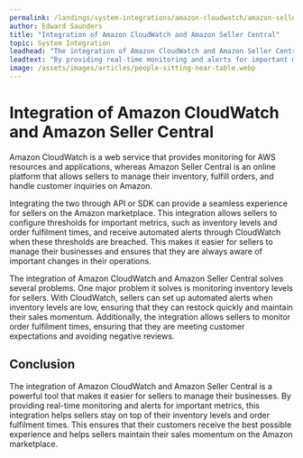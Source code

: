 ```yaml
---
permalink: /landings/system-integrations/amazon-cloudwatch/amazon-seller-central
author: Edward Saunders
title: "Integration of Amazon CloudWatch and Amazon Seller Central"
topic: System Integration
leadhead: "The integration of Amazon CloudWatch and Amazon Seller Central is a powerful tool that makes it easier for sellers to manage their businesses"
leadtext: "By providing real-time monitoring and alerts for important metrics, this integration helps sellers stay on top of their inventory levels and order fulfilment times. This ensures that their customers receive the best possible experience and helps sellers maintain their sales momentum on the Amazon marketplace."
image: /assets/images/articles/people-sitting-near-table.webp
---
```

<div class="arttext">	<h1>Integration of Amazon CloudWatch and Amazon Seller Central</h1>
	<p>Amazon CloudWatch is a web service that provides monitoring for AWS resources and applications, whereas Amazon Seller Central is an online platform that allows sellers to manage their inventory, fulfill orders, and handle customer inquiries on Amazon.</p>
	<p>Integrating the two through API or SDK can provide a seamless experience for sellers on the Amazon marketplace. This integration allows sellers to configure thresholds for important metrics, such as inventory levels and order fulfilment times, and receive automated alerts through CloudWatch when these thresholds are breached. This makes it easier for sellers to manage their businesses and ensures that they are always aware of important changes in their operations.</p>
	<p>The integration of Amazon CloudWatch and Amazon Seller Central solves several problems. One major problem it solves is monitoring inventory levels for sellers. With CloudWatch, sellers can set up automated alerts when inventory levels are low, ensuring that they can restock quickly and maintain their sales momentum. Additionally, the integration allows sellers to monitor order fulfilment times, ensuring that they are meeting customer expectations and avoiding negative reviews.</p>
	<h2>Conclusion</h2>
	<p>The integration of Amazon CloudWatch and Amazon Seller Central is a powerful tool that makes it easier for sellers to manage their businesses. By providing real-time monitoring and alerts for important metrics, this integration helps sellers stay on top of their inventory levels and order fulfilment times. This ensures that their customers receive the best possible experience and helps sellers maintain their sales momentum on the Amazon marketplace.</p>
</div>